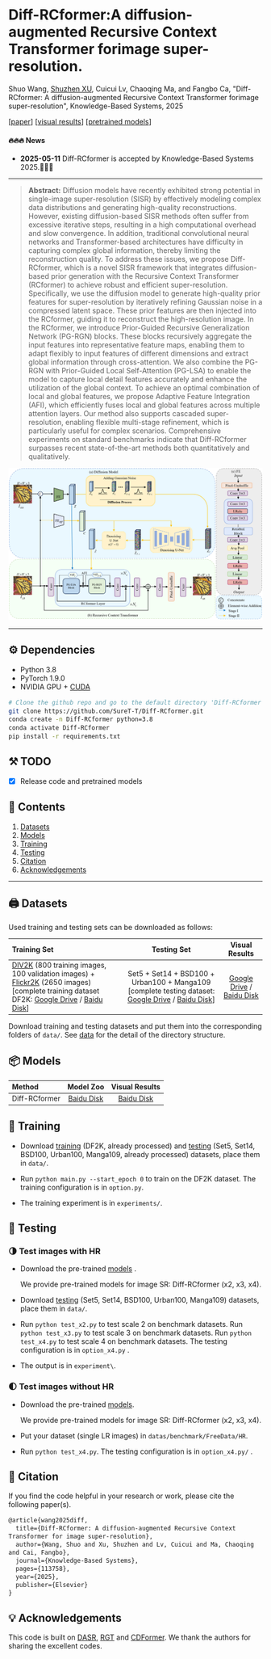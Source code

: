 # Diff-RCformer:A diffusion-augmented Recursive Context Transformer forimage super-resolution.

Shuo Wang, [Shuzhen XU](https://dgzsdxzz.github.io/ShuzhenXu/), Cuicui Lv, Chaoqing Ma, and Fangbo Ca, "Diff-RCformer: A diffusion-augmented Recursive Context Transformer forimage super-resolution", Knowledge-Based Systems, 2025

[[paper]()] [[visual results]( https://pan.baidu.com/s/18ml_ubj3bWq36tOJcmHD4A?pwd=vdms)] [[pretrained models](https://pan.baidu.com/s/19uFjSrC5W4NtpfmpJNL9SA?pwd=4jhv)]

#### 🔥🔥🔥 News

- **2025-05-11** Diff-RCformer is accepted by Knowledge-Based Systems 2025.🎊🎊🎊

---

> **Abstract:** Diffusion models have recently exhibited strong potential in single-image super-resolution (SISR) by effectively modeling complex data distributions and generating high-quality reconstructions. However, existing diffusion-based SISR methods often suffer from excessive iterative steps, resulting in a high computational overhead and slow convergence. In addition, traditional convolutional neural networks and Transformer-based architectures have difficulty in capturing complex global information, thereby limiting the reconstruction quality. To address these issues, we propose Diff-RCformer, which is a novel SISR framework that integrates diffusion-based prior generation with the Recursive Context Transformer (RCformer) to achieve robust and efficient super-resolution. Specifically, we use the diffusion model to generate high-quality prior features for super-resolution by iteratively refining Gaussian noise in a compressed latent space. These prior features are then injected into the RCformer, guiding it to reconstruct the high-resolution image. In the RCformer, we introduce Prior-Guided Recursive Generalization Network (PG-RGN) blocks. These blocks recursively aggregate the input features into representative feature maps, enabling them to adapt flexibly to input features of different dimensions and extract global information through cross-attention. We also combine the PG-RGN with Prior-Guided Local Self-Attention (PG-LSA) to enable the model to capture local detail features accurately and enhance the utilization of the global context. To achieve an optimal combination of local and global features, we propose Adaptive Feature Integration (AFI), which efficiently fuses local and global features across multiple attention layers. Our method also supports cascaded super-resolution, enabling flexible multi-stage refinement, which is particularly useful for complex scenarios. Comprehensive experiments on standard benchmarks indicate that Diff-RCformer surpasses recent state-of-the-art methods both quantitatively and qualitatively.

![](fig/Fig.1.png)

---


## ⚙️ Dependencies

- Python 3.8
- PyTorch 1.9.0
- NVIDIA GPU + [CUDA](https://developer.nvidia.com/cuda-downloads)

```bash
# Clone the github repo and go to the default directory 'Diff-RCformer'.
git clone https://github.com/SureT-T/Diff-RCformer.git
conda create -n Diff-RCformer python=3.8
conda activate Diff-RCformer
pip install -r requirements.txt
```



## ⚒️ TODO

* [x] Release code and pretrained models



## 🔗 Contents

1. [Datasets](#datasets)
1. [Models](#models)
1. [Training](#training)
1. [Testing](#testing)
1. [Citation](#citation)
1. [Acknowledgements](#acknowledgements)

---



## <a name="datasets"></a>🖨️ Datasets

Used training and testing sets can be downloaded as follows:

| Training Set                                                 |                         Testing Set                          |                        Visual Results                        |
| :----------------------------------------------------------- | :----------------------------------------------------------: | :----------------------------------------------------------: |
| [DIV2K](https://data.vision.ee.ethz.ch/cvl/DIV2K/) (800 training images, 100 validation images) +  [Flickr2K](https://cv.snu.ac.kr/research/EDSR/Flickr2K.tar) (2650 images) [complete training dataset DF2K: [Google Drive](https://drive.google.com/file/d/1TubDkirxl4qAWelfOnpwaSKoj3KLAIG4/view?usp=share_link) / [Baidu Disk](https://pan.baidu.com/s/1KIcPNz3qDsGSM0uDKl4DRw?pwd=74yc)] | Set5 + Set14 + BSD100 + Urban100 + Manga109 [complete testing dataset: [Google Drive](https://drive.google.com/file/d/1yMbItvFKVaCT93yPWmlP3883XtJ-wSee/view?usp=sharing) / [Baidu Disk](https://pan.baidu.com/s/1Tf8WT14vhlA49TO2lz3Y1Q?pwd=8xen)] | [Google Drive]() / [Baidu Disk](https://pan.baidu.com/s/10YeQAmkYI9lg2HnlzHBHxA?pwd=eb5i) |

Download training and testing datasets and put them into the corresponding folders of `data/`. See [data](data/README.md) for the detail of the directory structure.



## <a name="models"></a>📦 Models

| Method |                          Model Zoo                           |                        Visual Results                        |
| :----- | :----------------------------------------------------------: | :----------------------------------------------------------: |
| Diff-RCformer |  [Baidu Disk](https://pan.baidu.com/s/19uFjSrC5W4NtpfmpJNL9SA?pwd=4jhv) | [Baidu Disk](https://pan.baidu.com/s/18ml_ubj3bWq36tOJcmHD4A?pwd=vdms) |





## <a name="training"></a>🔧 Training

- Download [training](https://drive.google.com/file/d/1TubDkirxl4qAWelfOnpwaSKoj3KLAIG4/view?usp=share_link) (DF2K, already processed) and [testing](https://drive.google.com/file/d/1yMbItvFKVaCT93yPWmlP3883XtJ-wSee/view?usp=sharing) (Set5, Set14, BSD100, Urban100, Manga109, already processed) datasets, place them in `data/`.

- Run `python main.py --start_epoch 0` to train on the DF2K dataset. The training configuration is in `option.py`.

- The training experiment is in `experiments/`.



## <a name="testing"></a>🔨 Testing

### 🌗 Test images with HR

- Download the pre-trained [models]( https://pan.baidu.com/s/19uFjSrC5W4NtpfmpJNL9SA?pwd=4jhv ) .

  We provide pre-trained models for image SR: Diff-RCformer (x2, x3, x4).

- Download [testing](https://drive.google.com/file/d/1yMbItvFKVaCT93yPWmlP3883XtJ-wSee/view?usp=sharing) (Set5, Set14, BSD100, Urban100, Manga109) datasets, place them in `data/`.

- Run `python test_x2.py` to test scale 2 on benchmark datasets. 
Run `python test_x3.py` to test scale 3 on benchmark datasets.
Run `python test_x4.py` to test scale 4 on benchmark datasets.
 The testing configuration is in `option_x4.py` .

- The output is in `experiment\`.

### 🌓 Test images without HR

- Download the pre-trained [models]( https://pan.baidu.com/s/19uFjSrC5W4NtpfmpJNL9SA?pwd=4jhv).

  We provide pre-trained models for image SR:  Diff-RCformer (x2, x3, x4).

- Put your dataset (single LR images) in `datas/benchmark/FreeData/HR`. 
- Run `python test_x4.py`. The testing configuration is in `option_x4.py/` .



## <a name="citation"></a>📎 Citation

If you find the code helpful in your research or work, please cite the following paper(s).

```
@article{wang2025diff,
  title={Diff-RCformer: A diffusion-augmented Recursive Context Transformer for image super-resolution},
  author={Wang, Shuo and Xu, Shuzhen and Lv, Cuicui and Ma, Chaoqing and Cai, Fangbo},
  journal={Knowledge-Based Systems},
  pages={113758},
  year={2025},
  publisher={Elsevier}
}
```



## <a name="acknowledgements"></a>💡 Acknowledgements

This code is built on [DASR](https://github.com/The-Learning-And-Vision-Atelier-LAVA/DASR), [RGT](https://github.com/zhengchen1999/RGT) and [CDFormer](https://github.com/I2-Multimedia-Lab/CDFormer). We thank the authors for sharing the excellent codes.
